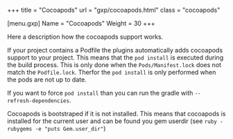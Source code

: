 +++
title = "Cocoapods"
url = "gxp/cocoapods.html"
class = "cocoapods"

[menu.gxp]
Name = "Cocoapods"
Weight = 30 
+++


Here a description how the cocoapods support works.

If your project contains a Podfile the plugins automatically adds cocoapods support to your project. This means that the `pod install` is executed during the build process. This is only done when the `Pods/Manifest.lock` does not match the `Podfile.lock`.
Therfor the `pod install` is only performed when the pods are not up to date.

If you want to force `pod install` than you can run the gradle with `--refresh-dependencies`.

Cocoapods is bootstraped if it is not installed.
This means that cocoapods is installed for the current user and can be found you gem userdir (see `ruby -rubygems -e "puts Gem.user_dir"`)